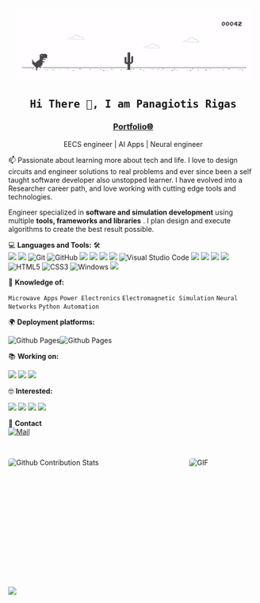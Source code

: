 <!--

## Complete list of github markdown emoji markup
https://gist.github.com/rxaviers/7360908

## technologies Icons 
https://simpleicons.org/


📝 ***Feel free to contact me. I am always here ...*** <img src="https://media.giphy.com/media/WUlplcMpOCEmTGBtBW/giphy.gif" width="30">  [![Github](https://img.shields.io/github/followers/Ahmad-Sawalqeh?label=Follow%20Me&style=social)](https://github.com/Ahmad-Sawalqeh)
<br>
<br>
[![Linkedin](https://img.shields.io/badge/LinkedIn-Ahmad%20Sawalqeh-blue?logo=Linkedin&logoColor=blue&labelColor=black)](https://www.linkedin.com/in/ahmad-alsawalqeh/)
[![Mail](https://img.shields.io/badge/Hotmail-sawalqa_jo@hotmail.com-blue?logo=Gmail&logoColor=blue&labelColor=black)](mailto:sawalqa_jo@hotmail.com)
<br>
[![Codepen](https://img.shields.io/badge/Codepen-Ahmad%20Sawalqeh-gray?logo=codepen&logoColor=white&labelColor=black)](https://codepen.io/AhmadSawalqeh)
[![Codesandbox](https://img.shields.io/badge/Codesandbox-Ahmad%20Sawalqeh-gray?logo=codesandbox&logoColor=white&labelColor=black)](https://codesandbox.io/u/Ahmad-Sawalqeh)
[![HackerRank](https://img.shields.io/badge/HackerRank-sawalqa_jo-brightgreen?logo=HackerRank&logoColor=Green&labelColor=black)](https://www.hackerrank.com/sawalqa_jo)
[![Codepen](https://img.shields.io/badge/Codewars-Ahmad%20Sawalqeh-maroon?logo=codewars&logoColor=maroon&labelColor=black)](https://www.codewars.com/users/Ahmad-Sawalqeh)
<!-- [![HitCount](http://hits.dwyl.com/Ahmad-Sawalqeh/Ahmad-Sawalqeh.svg)](http://hits.dwyl.com/Ahmad-Sawalqeh/Ahmad-Sawalqeh) -->
<p align="center"><img src="dino.gif"/></p>
<h2 align='center'><samp><strong>Hi There 👋, I am Panagiotis Rigas</strong></samp></h2>
<h3 align='center'><strong><a href="https://prigas.pythonanywhere.com" target="_blank">Portfolio🌐</a></strong></h3>
<p align='center'>EECS engineer | AI Apps | Neural engineer</p>

<p align='left'> 📫 Passionate about learning more about tech and life. I love to design circuits and engineer solutions to real problems and ever since been a self taught software developer also unstopped learner. I have evolved into a Researcher career path, and love working with cutting edge tools and technologies.</p>

Engineer specialized in **software and simulation development** using multiple **tools, frameworks and libraries** . I plan design and execute algorithms to create the best result possible.

💻 **Languages and Tools:** 🛠️<br>
![](https://img.shields.io/badge/MathWorks-Matlab/Simulink-159FF3)
![](https://img.shields.io/badge/-Google%20Drive-FFFFFF?logo=google-drive)
![Git](https://img.shields.io/badge/-Git-000000?style=flat&logo=git&logoColor=F05032&labelColor=ffffff)
![GitHub](https://img.shields.io/badge/-GitHub-000000?style=flat&logo=github&logoColor=000000&labelColor=ffffff)
![](https://img.shields.io/badge/-PyCharm-757575?logo=pycharm&logoColor=18A303&labelColor=000000)
![](https://img.shields.io/badge/-Python-FFD03D?logo=python)
![](https://img.shields.io/badge/-TF-9FA7A0?logo=tensorflow)
![](https://img.shields.io/badge/-Flask-9FA7A0?logo=flask)
![Visual Studio Code](https://img.shields.io/badge/-VSCode-000000?style=flat&logo=visual-studio-code&labelColor=007ACC)
![](https://img.shields.io/badge/-C++-00599C?logo=cplusplus)
![](https://img.shields.io/badge/-C-283593?logo=c)
![](https://img.shields.io/badge/Keysight-ADS-E90029)
![](https://img.shields.io/badge/-C-283593?logo=c)
![HTML5](https://img.shields.io/badge/-HTML5-000000?style=flat&logo=html5&logoColor=ffffff&labelColor=E34F26)
![CSS3](https://img.shields.io/badge/-CSS3-000000?style=flat&logo=css3&logoColor=ffffff&labelColor=1572B6) 
![Windows](https://img.shields.io/badge/-Windows-000000?style=flat&logo=windows&logoColor=ffffff&labelColor=0078D6) 
![](https://img.shields.io/badge/-EcoStruxure%20Power%20Design-FFFFFF?labelColor=45CA4B)


 
🧐 **Knowledge of:**<br>

`Microwave Apps` `Power Electronics` `Electromagnetic Simulation` `Neural Networks` `Python Automation`


🌍 **Deployment platforms:**<br>

<img alt="Github Pages" width="20px" height="20px" src="https://techcrunch.com/wp-content/uploads/2010/07/github-logo.png" />![Github Pages](https://img.shields.io/badge/-Github%20Pages-000000?style=flat&logo=github-pages)
<!--
🚩 **Highlights:** <br>
&nbsp;<img src='https://raw.githubusercontent.com/acervenky/animated-github-badges/master/assets/acbadge.gif' style="margin-top: 10px;" width="20px" height="20px">&nbsp;&nbsp;&nbsp;<span>Arctic Code Vault Contributor</span>
-->

📚 **Working on:** <br>

![](https://img.shields.io/badge/-MS%20Automations-000000?style=flat&logo=microsoftexcel&logoColor=2088FF&labelColor=ffffff)
![](https://img.shields.io/badge/-NN%20Implementation-000000?style=flat&logo=json-web-tokens&logoColor=ffffff&labelColor=000000)
![](https://img.shields.io/badge/-Matlab%20Simulation%20Creation-000000?style=flat&logoColor=ffffff&labelColor=0081CB)


🤓 **Interested:** <br>

![](https://img.shields.io/badge/-NN%20On%20C++-000000?style=flat&logo=json-web-tokens&labelColor=000000)
![](https://img.shields.io/badge/-LaTeX-000000?style=flat&logo=latex&logoColor=5466b8&labelColor=ffffff)
![](https://img.shields.io/badge/-Neural%20Engineering-000000?style=flat&labelColor=21759B)
![](https://img.shields.io/badge/-Matlab%20Apps-000000?style=flat&logoColor=ffffff&labelColor=FF2D20)

📝 **Contact** <br>
[![Mail](https://img.shields.io/badge/-Gmail-000000?logo=gmail)](mailto:prigas96@gmail.com)
 

<!--
 ✅  **GitHub Extra Pins**

[![ReadMe Card](https://github-readme-stats.vercel.app/api/pin/?username=ahmad-sawalqeh&repo=my_resume)](https://github.com/ahmad-sawalqeh/my_resume) -->

</br>
<p style="display: flex; justify-contect: space-between;">
<img style="border-radius: 5px; margin-bottom: 5px" alt="Github Contribution Stats" width="330px" height="240px" src="https://github-contribution-stats.vercel.app/api/?username=PRigas96" />
<img style="border-radius: 5px; margin: 0 0 5px 35px;" alt="GIF" width="320px" height="240px" src="https://miro.medium.com/max/875/1*Urc28sbnORGOW5oyohQ06g.gif" />
</p>
<img src="https://github.com/PRigas96/readme/blob/main/stat.svg"/>

          
